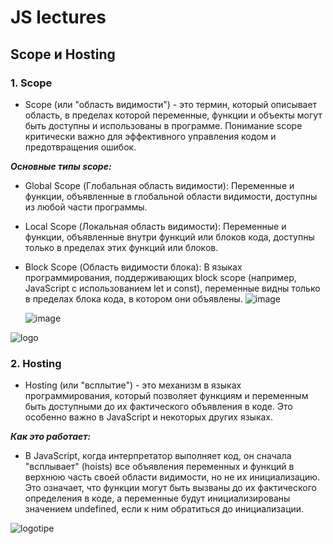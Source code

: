 # JS lectures
## Scope и Hosting

### 1. Scope
- Scope (или "область видимости") - это термин, который описывает область, в пределах которой переменные, функции и объекты могут быть доступны и использованы в программе. Понимание scope критически важно для эффективного управления кодом и предотвращения ошибок.

***Основные типы scope:***
- Global Scope (Глобальная область видимости): Переменные и функции, объявленные в глобальной области видимости, доступны из любой части программы.
- Local Scope (Локальная область видимости): Переменные и функции, объявленные внутри функций или блоков кода, доступны только в пределах этих функций или блоков.
- Block Scope (Область видимости блока): В языках программирования, поддерживающих block scope (например, JavaScript с использованием let и const), переменные видны только в пределах блока кода, в котором они объявлены.
  ![image](https://github.com/user-attachments/assets/1a27f3c5-35e9-464a-ad12-a4315257e6f8)

  ![image](https://github.com/user-attachments/assets/7b5464f4-ea40-4f24-b928-c387518290b3)


![logo](https://dab1nmslvvntp.cloudfront.net/wp-content/uploads/2015/08/1439485113Fotolia_83773272_Subscription_Monthly_M.jpg)
  
### 2. Hosting
- Hosting (или "всплытие") - это механизм в языках программирования, который позволяет функциям и переменным быть доступными до их фактического объявления в коде. Это особенно важно в JavaScript и некоторых других языках.

***Как это работает:***
- В JavaScript, когда интерпретатор выполняет код, он сначала "всплывает" (hoists) все объявления переменных и функций в верхнюю часть своей области видимости, но не их инициализацию. Это означает, что функции могут быть вызваны до их фактического определения в коде, а переменные будут инициализированы значением undefined, если к ним обратиться до инициализации.

![logotipe](https://top-kray.ru/images/ex/good/b_60382ec0.jpg)
